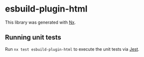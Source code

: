# esbuild-plugin-html

This library was generated with [Nx](https://nx.dev).

## Running unit tests

Run `nx test esbuild-plugin-html` to execute the unit tests via [Jest](https://jestjs.io).
